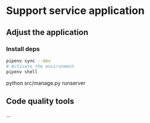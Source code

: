 # Support service application


## Adjust the application

### Install deps

```bash
pipenv sync --dev
# Activate the environment
pipenv shell
```
python src/manage.py runserver

## Code quality tools
...